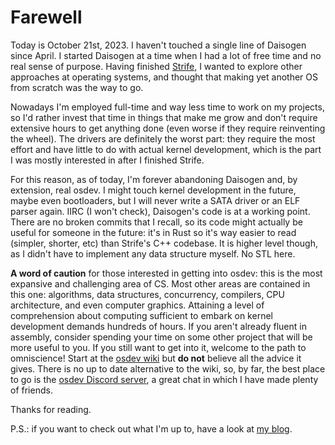 # Farewell
Today is October 21st, 2023. I haven't touched a single line of Daisogen since April. I started Daisogen at a time when I had a lot of free time and no real sense of purpose. Having finished [Strife](https://github.com/the-strife-project), I wanted to explore other approaches at operating systems, and thought that making yet another OS from scratch was the way to go.

Nowadays I'm employed full-time and way less time to work on my projects, so I'd rather invest that time in things that make me grow and don't require extensive hours to get anything done (even worse if they require reinventing the wheel). The drivers are definitely the worst part: they require the most effort and have little to do with actual kernel development, which is the part I was mostly interested in after I finished Strife.

For this reason, as of today, I'm forever abandoning Daisogen and, by extension, real osdev. I might touch kernel development in the future, maybe even bootloaders, but I will never write a SATA driver or an ELF parser again. IIRC (I won't check), Daisogen's code is at a working point. There are no broken commits that I recall, so its code might actually be useful for someone in the future: it's in Rust so it's way easier to read (simpler, shorter, etc) than Strife's C++ codebase. It is higher level though, as I didn't have to implement any data structure myself. No STL here.

**A word of caution** for those interested in getting into osdev: this is the most expansive and challenging area of CS. Most other areas are contained in this one: algorithms, data structures, concurrency, compilers, CPU architecture, and even computer graphics. Attaining a level of comprehension about computing sufficient to embark on kernel development demands hundreds of hours. If you aren't already fluent in assembly, consider spending your time on some other project that will be more useful to you. If you still want to get into it, welcome to the path to omniscience! Start at the [osdev wiki](https://wiki.osdev.org) but **do not** believe all the advice it gives. There is no up to date alternative to the wiki, so, by far, the best place to go is the [osdev Discord server](https://discord.gg/RnCtsqD), a great chat in which I have made plenty of friends.

Thanks for reading.

P.S.: if you want to check out what I'm up to, have a look at [my blog](https://jlxip.net/blog).
